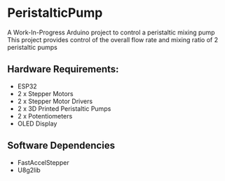# PeristalticPump
A Work-In-Progress Arduino project to control a peristaltic mixing pump
This project provides control of the overall flow rate and mixing ratio of 2 peristaltic pumps

## Hardware Requirements:
- ESP32
- 2 x Stepper Motors
- 2 x Stepper Motor Drivers
- 2 x 3D Printed Peristaltic Pumps
- 2 x Potentiometers
- OLED Display

## Software Dependencies
- FastAccelStepper
- U8g2lib
